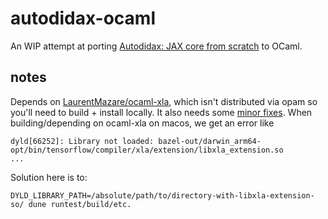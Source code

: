 # autodidax-ocaml

An WIP attempt at porting [Autodidax: JAX core from scratch](https://jax.readthedocs.io/en/latest/autodidax.html#part-2-jaxprs) to OCaml.

## notes

Depends on [LaurentMazare/ocaml-xla](https://github.com/LaurentMazare/ocaml-xla),
which isn't distributed via opam so you'll need to build + install locally.
It also needs some [minor fixes](https://github.com/mt-caret/ocaml-xla).
When building/depending on ocaml-xla on macos, we get an error like

```
dyld[66252]: Library not loaded: bazel-out/darwin_arm64-opt/bin/tensorflow/compiler/xla/extension/libxla_extension.so
...
```

Solution here is to:

```
DYLD_LIBRARY_PATH=/absolute/path/to/directory-with-libxla-extension-so/ dune runtest/build/etc.
```